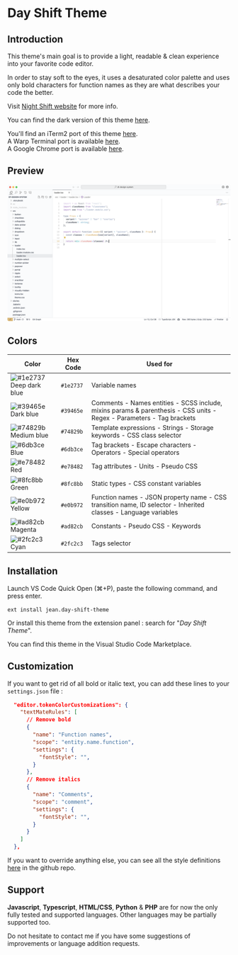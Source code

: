 # Day Shift Theme

## Introduction

This theme's main goal is to provide a light, readable & clean experience into your favorite code editor.

In order to stay soft to the eyes, it uses a desaturated color palette and uses only bold characters for function names as they are what describes your code the better.

Visit [Night Shift website](https://www.jeantinland.com/toolbox/day-shift-theme/) for more info.

You can find the dark version of this theme [here](https://marketplace.visualstudio.com/items?itemName=jean.desaturated).

You'll find an iTerm2 port of this theme [here](https://github.com/Jean-Tinland/iTerm2-theme-desaturated).\
A Warp Terminal port is available [here](https://github.com/Jean-Tinland/warp-night-shift-theme).\
A Google Chrome port is available [here](https://github.com/Jean-Tinland/chrome-theme-desaturated).

## Preview

![.tsx preview](./assets/preview.png)

## Colors

| Color                                                                                | Hex Code  | Used for                                                                                                              |
| ------------------------------------------------------------------------------------ | --------- | --------------------------------------------------------------------------------------------------------------------- |
| ![#1e2737](https://placeholder.valraiso.net/15x15?bg=1e2737&text=%20) Deep dark blue | `#1e2737` | Variable names                                                                                                        |
| ![#39465e](https://placeholder.valraiso.net/15x15?bg=39465e&text=%20) Dark blue      | `#39465e` | Comments - Names entities - SCSS include, mixins params & parenthesis - CSS units - Regex - Parameters - Tag brackets |
| ![#74829b](https://placeholder.valraiso.net/15x15?bg=74829b&text=%20) Medium blue    | `#74829b` | Template expressions - Strings - Storage keywords - CSS class selector                                                |
| ![#6db3ce](https://placeholder.valraiso.net/15x15?bg=6db3ce&text=%20) Blue           | `#6db3ce` | Tag brackets - Escape characters - Operators - Special operators                                                      |
| ![#e78482](https://placeholder.valraiso.net/15x15?bg=e78482&text=%20) Red            | `#e78482` | Tag attributes - Units - Pseudo CSS                                                                                   |
| ![#8fc8bb](https://placeholder.valraiso.net/15x15?bg=8fc8bb&text=%20) Green          | `#8fc8bb` | Static types - CSS constant variables                                                                                 |
| ![#e0b972](https://placeholder.valraiso.net/15x15?bg=e0b972&text=%20) Yellow         | `#e0b972` | Function names - JSON property name - CSS transition name, ID selector - Inherited classes - Language variables       |
| ![#ad82cb](https://placeholder.valraiso.net/15x15?bg=ad82cb&text=%20) Magenta        | `#ad82cb` | Constants - Pseudo CSS - Keywords                                                                                     |
| ![#2fc2c3](https://placeholder.valraiso.net/15x15?bg=2fc2c3&text=%20) Cyan           | `#2fc2c3` | Tags selector                                                                                                         |

## Installation

Launch VS Code Quick Open (⌘+P), paste the following command, and press enter.

```
ext install jean.day-shift-theme
```

Or install this theme from the extension panel : search for "_Day Shift Theme_".

You can find this theme in the Visual Studio Code Marketplace.

## Customization

If you want to get rid of all bold or italic text, you can add these lines to your `settings.json` file :

```json
  "editor.tokenColorCustomizations": {
    "textMateRules": [
      // Remove bold
      {
        "name": "Function names",
        "scope": "entity.name.function",
        "settings": {
          "fontStyle": "",
        }
      },
      // Remove italics
      {
        "name": "Comments",
        "scope": "comment",
        "settings": {
          "fontStyle": "",
        }
      }
    ]
  },
```

If you want to override anything else, you can see all the style definitions [here](https://github.com/Jean-Tinland/vscode-theme-day-shift/blob/main/themes/color-theme.json#L101) in the github repo.

## Support

**Javascript**, **Typescript**, **HTML/CSS**, **Python** & **PHP** are for now the only fully tested and supported languages. Other languages may be partially supported too.

Do not hesitate to contact me if you have some suggestions of improvements or language addition requests.
